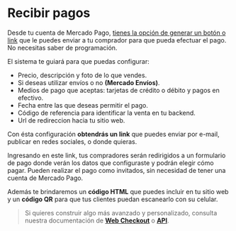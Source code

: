 # Recibir pagos

Desde tu cuenta de Mercado Pago, [tienes la opción de generar un botón o link](https://www.mercadopago.com.ar/tools/create) que le puedes enviar a tu comprador para que pueda efectuar el pago. No necesitas saber de programación.  

El sistema te guiará para que puedas configurar:

* Precio, descripción y foto de lo que vendes. 
* Si deseas utilizar envíos o no **(Mercado Envíos)**.
* Medios de pago que aceptas: tarjetas de crédito o débito y pagos en efectivo.
* Fecha entre las que deseas permitir el pago.
* Código de referencia para identificar la venta en tu backend.
* Url de redireccion hacia tu sitio web.

Con ésta configuración **obtendrás un link** que puedes enviar por e-mail, publicar en redes sociales, o donde quieras.

Ingresando en este link, tus compradores serán redirigidos a un formulario de pago donde verán los datos que configuraste y podrán elegir cómo pagar. Pueden realizar el pago como invitados, sin necesidad de tener una cuenta de Mercado Pago.

Además te brindaremos un **código HTML** que puedes incluir en tu sitio web y un **código QR**  para que tus clientes puedan escanearlo con su celular.

> Si quieres construir algo más avanzado y personalizado, consulta nuestra documentación de **[Web Checkout](/guides/payments/web-checkout/introduction.es.md)** o **[API](/guides/payments/api/introduction.es.md)**.